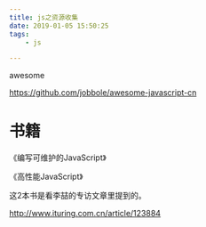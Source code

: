 ```yaml
---
title: js之资源收集
date: 2019-01-05 15:50:25
tags:
	- js

---
```






awesome

https://github.com/jobbole/awesome-javascript-cn



# 书籍

《编写可维护的JavaScript》

《高性能JavaScript》

这2本书是看李喆的专访文章里提到的。

http://www.ituring.com.cn/article/123884

